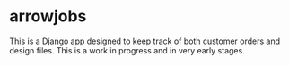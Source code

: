 # arrowjobs

This is a Django app designed to keep track of both customer orders and design files. This is a work in progress and in very early stages.